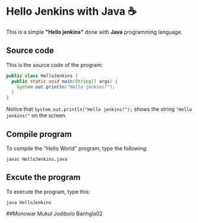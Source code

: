 # Hello Jenkins with Java :coffee:

This is a simple **"Hello jenkins"** done with **Java** programming language.

## Source code

This is the source code of the program:

```java
public class HelloJenkins {
  public static void main(String[] args) {
    System.out.println("Hello jenkins!");
  }
}
```

Notice that `System.out.println("Hello jenkins!");` shows the string `"Hello jenkins!"` on the screen.

## Compile program

To compile the "Hello World" program, type the following:

```console
javac HelloJenkins.java
```

## Excute the program

To execute the program, type this:

```console
java HelloJenkins
```
##Monowar Mukul Jodibolo Banhgla02


